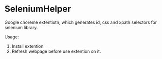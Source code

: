 SeleniumHelper
==============

Google choreme extentiotn, which generates id, css and xpath selectors for selenium library.

Usage:

1. Install extention
2. Refresh webpage before use extention on it.
